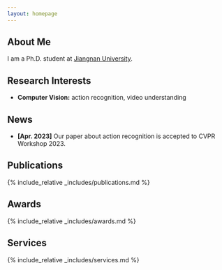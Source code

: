 ```yaml
---
layout: homepage
---
```


## About Me

I am a Ph.D. student at <a href="https://www.jiangnan.edu.cn/" target="_blank"> Jiangnan University</a>.

## Research Interests

- **Computer Vision:** action recognition, video understanding

## News

- **[Apr. 2023]** Our paper about action recognition is accepted to CVPR Workshop 2023.

## Publications
{% include_relative _includes/publications.md %}

## Awards
{% include_relative _includes/awards.md %}

## Services
{% include_relative _includes/services.md %}
